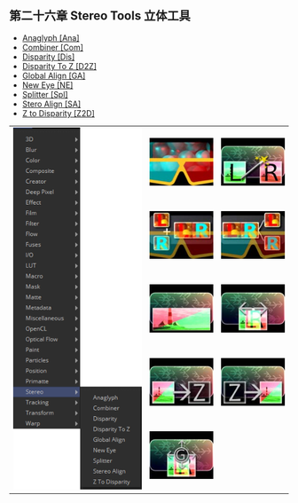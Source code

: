 ## 第二十六章 Stereo Tools 立体工具

- [Anaglyph [Ana]](./Anaglyph%20[Ana].md) 
- [Combiner [Com]](./Combiner%20[Com].md) 
- [Disparity [Dis]](./Disparity%20[Dis].md) 
- [Disparity To Z [D2Z]](./Disparity%20To%20Z%20[D2Z].md) 
- [Global Align [GA]](./Global%20Align%20[GA].md) 
- [New Eye [NE]](./New%20Eye%20[NE].md) 
- [Splitter [Spl]](./Splitter%20[Spl].md) 
- [Stero Align [SA]](./Stereo%20Align%20[SA].md)
- [Z to Disparity [Z2D]](./Z%20To%20Disparity%20[Z2D].md)  

<table id="img">
  <tr>
	<td rowspan="5"><img src="images/Stereo_index.png" alt="Stereo_index"></td>
    <td><img src="images/index_Analyph.jpg" alt="index_Analyph"></td>
    <td><img src="images/index_NewEye.jpg" alt="index_NewEye"></td>
  </tr>
  <tr>
    <td><img src="images/index_Combiner.jpg" alt="index_Combiner"></td>
    <td><img src="images/index_Splitter.jpg" alt="index_Splitter"></td>
  </tr>
  <tr>
    <td><img src="images/index_Disparity.jpg" alt="index_Disparity"></td>
    <td><img src="images/index_StereAlign.jpg" alt="index_StereAlign"></td>
  </tr>
  <tr>
    <td><img src="images/index_DisparityToZ.jpg" alt="index_DisparityToZ"></td>
    <td><img src="images/index_ZToDisparity.jpg" alt="index_ZToDisparity"></td>
  </tr>
  <tr>
    <td><img src="images/index_GlobalAlign.jpg" alt="index_GlobalAlign"></td>
  </tr>
</table>

